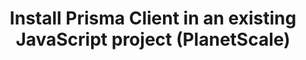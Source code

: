 ---
title: 'Install Prisma Client in an existing JavaScript project (PlanetScale)'
sidebar_label: 'Install Prisma Client'
metaTitle: 'Install Prisma Client in your existing project using JavaScript and PlanetScale'
metaDescription: 'Install and generate Prisma Client in your existing JavaScript and PlanetScale project'
langSwitcher: ['typescript', 'node']
dbSwitcher: ['postgresql', 'mysql', 'sqlserver', 'planetscale', 'cockroachdb']
hide_table_of_contents: true
sidebar_class_name: hidden-sidebar
pagination_prev: getting-started/setup-prisma/add-to-existing-project/relational-databases/introspection-node-planetscale
pagination_next: getting-started/setup-prisma/add-to-existing-project/relational-databases/querying-the-database-node-planetscale
slugSwitch: /getting-started/setup-prisma/add-to-existing-project/relational-databases/install-prisma-client-
---
